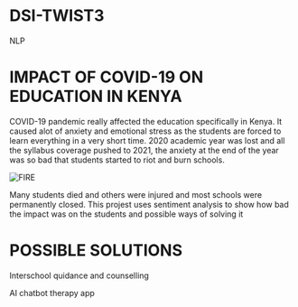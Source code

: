 # DSI-TWIST3
NLP
# IMPACT OF COVID-19 ON EDUCATION IN KENYA
COVID-19 pandemic really affected the education specifically in Kenya. It caused alot of anxiety and emotional stress as the students are forced to learn everything in a very short time.
2020 academic year was lost and all the syllabus coverage pushed to 2021, the anxiety at the end of the year was so bad that students started to riot and burn schools. 


![FIRE](https://user-images.githubusercontent.com/97385199/164246416-1bd7a3c6-92e7-400e-a01b-d59eddad4953.jpg)

Many students died and others were injured and most schools were permanently closed.
This projest uses sentiment analysis to show how bad the impact was on the students and possible ways of solving it
# POSSIBLE SOLUTIONS
Interschool quidance and counselling

AI chatbot therapy app
